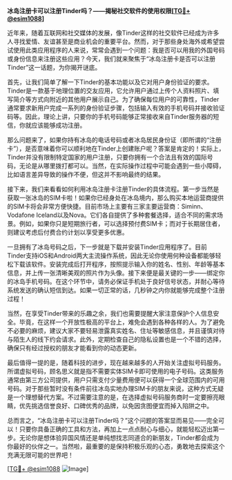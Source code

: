 **冰岛注册卡可以注册Tinder吗？——揭秘社交软件的使用权限[[TG💪+ @esim1088](https://t.me/s/esim1088)]**

近年来，随着互联网和社交媒体的发展，像Tinder这样的社交软件已经成为许多人寻找爱情、友谊甚至是商业机会的重要平台。然而，对于那些身处海外或希望尝试使用此类应用程序的人来说，常常会遇到一个问题：我是否可以用我的外国号码或身份信息来注册这些应用？今天，我们就来聚焦于“冰岛注册卡是否可以注册Tinder”这一话题，为你揭开谜底。

首先，让我们简单了解一下Tinder的基本功能以及它对用户身份验证的要求。Tinder是一款基于地理位置的交友应用，它允许用户通过上传个人资料照片、填写简介等方式向附近的其他用户展示自己。为了确保每位用户的可靠性，Tinder通常要求新用户完成一系列的身份验证步骤，包括输入有效的手机号码并接收验证码等。因此，理论上讲，只要你的手机号码能够正常接收来自Tinder服务器的短信，你就应该能够成功注册。

那么问题来了，如果你持有冰岛的电话号码或者冰岛居民身份证（即所谓的“注册卡”），是否意味着你可以顺利地在Tinder上创建账户呢？答案是肯定的！实际上，Tinder并没有限制特定国家的用户注册，只要你拥有一个合法且有效的国际号码，无论是从哪里拨打都可以。当然，在实际操作过程中可能会遇到一些小障碍，比如语言差异导致的操作不便，但这并不影响最终的结果。

接下来，我们来看看如何利用冰岛注册卡注册Tinder的具体流程。第一步当然是获取一张冰岛的SIM卡啦！如果你已经身处在冰岛境内，那么购买本地运营商提供的SIM卡将会非常方便快捷。目前市场上主要有三家主要运营商：Siminn、Vodafone Iceland以及Nova。它们各自提供了多种套餐选择，适合不同的需求场景。例如，如果你只是短期旅行者，可以选择预付费SIM卡；而对于长期居住者，则建议考虑后付费合约计划以享受更多优惠。

一旦拥有了冰岛号码之后，下一步就是下载并安装Tinder应用程序了。目前Tinder支持iOS和Android两大主流操作系统，因此无论你使用何种设备都能够轻松下载该软件。安装完成后打开程序，按照提示输入你的姓名、性别、年龄等基本信息，并上传一张清晰美观的照片作为头像。接下来便是最关键的一步——绑定你的冰岛手机号码。在这个环节中，请务必保证手机处于良好信号状态，并耐心等待系统发送的确认短信到达。如果一切正常的话，几秒钟之内你就能够完成整个注册过程！

当然，在享受Tinder带来的乐趣之余，我们也需要提醒大家注意保护个人信息安全。毕竟，在这样一个开放性极高的平台上，难免会遇到各种各样的人。为了避免不必要的麻烦，建议大家不要轻易泄露真实姓名、住址等敏感信息，并且谨慎对待与陌生人的线下约会请求。此外，定期检查自己的隐私设置也是一个不错的选择，确保只有经过授权的朋友才能看到你的动态更新。

最后值得一提的是，随着科技的进步，现在越来越多的人开始关注虚拟号码服务。所谓虚拟号码，顾名思义就是指不需要实体SIM卡即可使用的电子号码。这类服务通常由第三方公司提供，用户只需支付少量费用便可以获得一个全球范围内的可用号码。对于那些暂时没有条件前往冰岛实地办理SIM卡的朋友来说，这种方式无疑是一个理想替代方案。不过需要注意的是，在选择虚拟号码服务商时一定要擦亮眼睛，优先挑选信誉良好、口碑优秀的品牌，以免因贪图便宜而掉入陷阱之中。

总而言之，“冰岛注册卡可以注册Tinder吗？”这个问题的答案显而易见——完全可以！只要你具备正确的工具和方法，再加上一点点耐心与细心，就能轻松迈出第一步。无论你是想体验异国风情还是单纯想找志同道合的新朋友，Tinder都会成为你最好的伙伴之一。当然啦，最重要的是保持积极乐观的心态，勇敢地去探索这个充满无限可能的世界吧！

[[TG💪+ @esim1088](https://t.me/s/esim1088) ![Image](https://i.postimg.cc/4NQfJmqS/Snipaste-2025-05-13-00-14-12.png)]